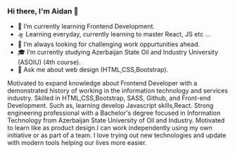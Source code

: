 ### Hi there, I'm Aidan 👋

- 🌱 I’m currently learning Frontend Development.
- 🛸 Learning everyday, currently learning to master React, JS etc ...
- 🌋 I’m always looking for challenging work oppurtunities ahead.
- 🎓 I’m currently studying Azerbaijan State Oil and Industry University (ASOIU) (4th course).
- 💬 Ask me about web design (HTML,CSS,Bootstrap).


Motivated to expand knowledge about Frontend Developer with a demonstrated history of working in the information technology and services industry. Skilled in HTML,CSS,Bootstrap, SASS, Github, and Front-end Development. Such as, learning develop Javascript skills,React. Strong engineering professional with a Bachelor's degree focused in Information Technology from Azerbaijan State University of Oil and Industry. Motivated to learn like as product design.I can work independently using my own initiative or as part of a team.  I love trying out new technologies and update with modern tools helping our lives more easier.
<!--
**aidanatakishieva/aidanatakishieva** is a ✨ _special_ ✨ repository because its `README.md` (this file) appears on your GitHub profile.

Here are some ideas to get you started:

- 🔭 I’m currently working on ...
- 🌱 I’m currently learning ...
- 👯 I’m looking to collaborate on ...
- 🤔 I’m looking for help with ...
- 💬 Ask me about ...
- 📫 How to reach me: ...
- 😄 Pronouns: ...
- ⚡ Fun fact: ...
-->
